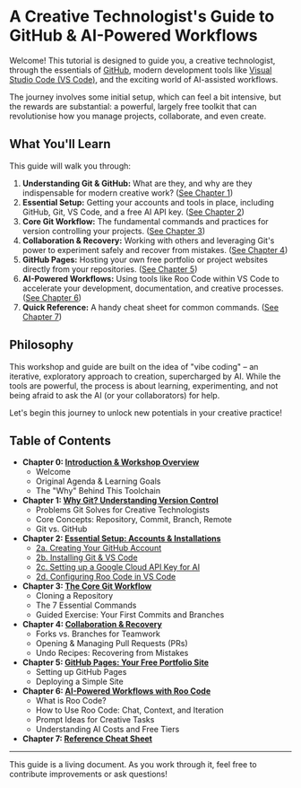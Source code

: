 # A Creative Technologist's Guide to GitHub & AI-Powered Workflows

Welcome! This tutorial is designed to guide you, a creative technologist, through the essentials of [GitHub](https://github.com), modern development tools like [Visual Studio Code (VS Code)](https://code.visualstudio.com/), and the exciting world of AI-assisted workflows.

The journey involves some initial setup, which can feel a bit intensive, but the rewards are substantial: a powerful, largely free toolkit that can revolutionise how you manage projects, collaborate, and even create.

## What You'll Learn

This guide will walk you through:

1.  **Understanding Git & GitHub:** What are they, and why are they indispensable for modern creative work? ([See Chapter 1](./01_why_git.md))
2.  **Essential Setup:** Getting your accounts and tools in place, including GitHub, Git, VS Code, and a free AI API key. ([See Chapter 2](./02_setup_overview.md))
3.  **Core Git Workflow:** The fundamental commands and practices for version controlling your projects. ([See Chapter 3](./03_core_workflow.md))
4.  **Collaboration & Recovery:** Working with others and leveraging Git's power to experiment safely and recover from mistakes. ([See Chapter 4](./04_collaboration_recovery.md))
5.  **GitHub Pages:** Hosting your own free portfolio or project websites directly from your repositories. ([See Chapter 5](./05_github_pages.md))
6.  **AI-Powered Workflows:** Using tools like Roo Code within VS Code to accelerate your development, documentation, and creative processes. ([See Chapter 6](./06_ai_workflows_roo_code.md))
7.  **Quick Reference:** A handy cheat sheet for common commands. ([See Chapter 7](./07_cheat_sheet.md))

## Philosophy

This workshop and guide are built on the idea of "vibe coding" – an iterative, exploratory approach to creation, supercharged by AI. While the tools are powerful, the process is about learning, experimenting, and not being afraid to ask the AI (or your collaborators) for help.

Let's begin this journey to unlock new potentials in your creative practice!

## Table of Contents

*   **Chapter 0: [Introduction & Workshop Overview](./00_introduction.md)**
    *   Welcome
    *   Original Agenda & Learning Goals
    *   The "Why" Behind This Toolchain
*   **Chapter 1: [Why Git? Understanding Version Control](./01_why_git.md)**
    *   Problems Git Solves for Creative Technologists
    *   Core Concepts: Repository, Commit, Branch, Remote
    *   Git vs. GitHub
*   **Chapter 2: [Essential Setup: Accounts & Installations](./02_setup_overview.md)**
    *   [2a. Creating Your GitHub Account](./02_a_github_account.md)
    *   [2b. Installing Git & VS Code](./02_b_install_git_vscode.md)
    *   [2c. Setting up a Google Cloud API Key for AI](./02_c_gcp_api_key.md)
    *   [2d. Configuring Roo Code in VS Code](./02_d_roo_code_config.md)
*   **Chapter 3: [The Core Git Workflow](./03_core_workflow.md)**
    *   Cloning a Repository
    *   The 7 Essential Commands
    *   Guided Exercise: Your First Commits and Branches
*   **Chapter 4: [Collaboration & Recovery](./04_collaboration_recovery.md)**
    *   Forks vs. Branches for Teamwork
    *   Opening & Managing Pull Requests (PRs)
    *   Undo Recipes: Recovering from Mistakes
*   **Chapter 5: [GitHub Pages: Your Free Portfolio Site](./05_github_pages.md)**
    *   Setting up GitHub Pages
    *   Deploying a Simple Site
*   **Chapter 6: [AI-Powered Workflows with Roo Code](./06_ai_workflows_roo_code.md)**
    *   What is Roo Code?
    *   How to Use Roo Code: Chat, Context, and Iteration
    *   Prompt Ideas for Creative Tasks
    *   Understanding AI Costs and Free Tiers
*   **Chapter 7: [Reference Cheat Sheet](./07_cheat_sheet.md)**

---

This guide is a living document. As you work through it, feel free to contribute improvements or ask questions!